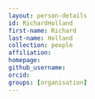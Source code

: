 ```yaml
---
layout: person-details
id: RichardHolland
first-name: Richard
last-name: Holland
collection: people
affiliation:
homepage:
github_username:
orcid:
groups: [organisation]
---
```

